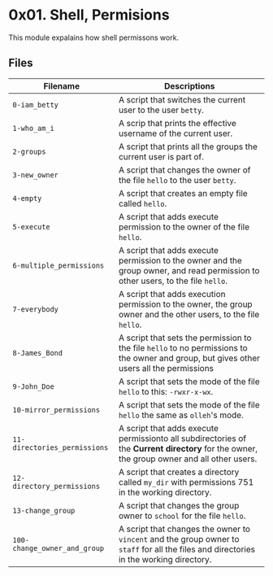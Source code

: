 # 0x01. Shell, Permisions

This module expalains how shell permissons work.


## Files

| Filename | Descriptions |
| ---------------------| ---------------------------------|
| `0-iam_betty` | A script that switches the current user to the user `betty`. |
| `1-who_am_i` | A scrip that prints the effective username of the current user. |
| `2-groups` | A script that prints all the groups the current user is part of. |
| `3-new_owner` | A script that changes the owner of the file `hello` to the user `betty`. |
| `4-empty` | A script that creates an empty file called `hello`. |
| `5-execute` | A script that adds execute permission to the owner of the file `hello`.|
| `6-multiple_permissions` | A script that adds execute permission to the owner and the group owner, and read permission to other users, to the file `hello`.|
| `7-everybody` | A script that adds execution permission to the owner, the group owner and the other users, to the file `hello`. |
| `8-James_Bond` | A script that sets the permission to the file `hello` to no permissions to the owner and group, but gives other users all the permissions |
| `9-John_Doe` | A script that sets the mode of the file `hello` to this: `-rwxr-x-wx`. |
| `10-mirror_permissions` | A script that sets the mode of the file `hello` the same as `olleh`'s mode. |
| `11-directories_permissions` | A script that adds execute permissionto all subdirectories of the **Current directory** for the owner, the group owner and all other users. |
| `12-directory_permissions` | A script that creates a directory called `my_dir` with permissions 751 in the working directory. |
| `13-change_group` | A script that changes the group owner to `school` for the file `hello`. |
| `100-change_owner_and_group` | A script that changes the owner to `vincent` and the group owner to `staff` for all the files and directories in the working directory. |

